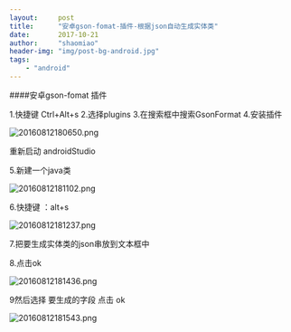 ```yaml
---
layout:     post
title:      "安卓gson-fomat-插件-根据json自动生成实体类"
date:       2017-10-21
author:     "shaomiao"
header-img: "img/post-bg-android.jpg"
tags:
    - "android"
---
```

####安卓gson-fomat 插件

1.快捷键  Ctrl+Alt+s
2.选择plugins
3.在搜索框中搜索GsonFormat
4.安装插件

![20160812180650.png](http://upload-images.jianshu.io/upload_images/2590671-52e284767476327d.png?imageMogr2/auto-orient/strip%7CimageView2/2/w/1240)

重新启动 androidStudio

5.新建一个java类

![20160812181102.png](http://upload-images.jianshu.io/upload_images/2590671-9315a3ce7d434609.png?imageMogr2/auto-orient/strip%7CimageView2/2/w/1240)

6.快捷键  ：alt+s


![20160812181237.png](http://upload-images.jianshu.io/upload_images/2590671-9cde2dad0f082df4.png?imageMogr2/auto-orient/strip%7CimageView2/2/w/1240)

7.把要生成实体类的json串放到文本框中

8.点击ok

![20160812181436.png](http://upload-images.jianshu.io/upload_images/2590671-0bb0632117d4e2f4.png?imageMogr2/auto-orient/strip%7CimageView2/2/w/1240)

9然后选择 要生成的字段 点击 ok

![20160812181543.png](http://upload-images.jianshu.io/upload_images/2590671-9a7cedd3037c2956.png?imageMogr2/auto-orient/strip%7CimageView2/2/w/1240)
